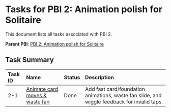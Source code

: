 # Tasks for PBI 2: Animation polish for Solitaire
This document lists all tasks associated with PBI 2.

**Parent PBI**: [PBI 2: Animation polish for Solitaire](./prd.md)

## Task Summary

| Task ID | Name | Status | Description |
| :------ | :----------------------------------------------- | :------- | :------------------------------------------------------------- |
| 2-1 | [Animate card moves & waste fan](./2-1.md) | Done | Add fast card/foundation animations, waste fan slide, and wiggle feedback for invalid taps. |
